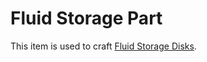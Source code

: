 # Fluid Storage Part

This item is used to craft [Fluid Storage Disks](https://github.com/raoulvdberge/refinedstorage/wiki/Fluid-Storage-Disk).
